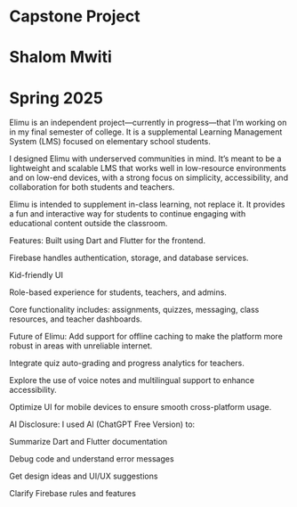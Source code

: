##
# Capstone Project
# Shalom Mwiti
# Spring 2025

Elimu is an independent project—currently in progress—that I’m working on in my final semester of college.
It is a supplemental Learning Management System (LMS) focused on elementary school students.

I designed Elimu with underserved communities in mind. It’s meant to be a lightweight and scalable LMS that works well in low-resource environments and on low-end devices, with a strong focus on simplicity, accessibility, and collaboration for both students and teachers.

Elimu is intended to supplement in-class learning, not replace it. It provides a fun and interactive way for students to continue engaging with educational content outside the classroom.

Features:
Built using Dart and Flutter for the frontend.

Firebase handles authentication, storage, and database services.

Kid-friendly UI

Role-based experience for students, teachers, and admins.

Core functionality includes: assignments, quizzes, messaging, class resources, and teacher dashboards.

Future of Elimu:
Add support for offline caching to make the platform more robust in areas with unreliable internet.

Integrate quiz auto-grading and progress analytics for teachers.

Explore the use of voice notes and multilingual support to enhance accessibility.

Optimize UI for mobile devices to ensure smooth cross-platform usage.

AI Disclosure:
I used AI (ChatGPT Free Version) to:

Summarize Dart and Flutter documentation

Debug code and understand error messages

Get design ideas and UI/UX suggestions

Clarify Firebase rules and features
##
